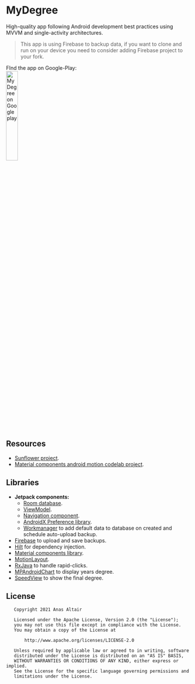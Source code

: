 # MyDegree
High-quality app following Android development best practices using MVVM and single-activity architectures.

> This app is using Firebase to backup data, if you want to clone and run on your device you need to consider adding Firebase project to your fork.

FInd the app on Google-Play:\
<a href='https://play.google.com/store/apps/details?id=com.github.anastr.myscore'><img  width="25%" alt='My Degree on Google play' src='https://play.google.com/intl/en_us/badges/static/images/badges/en_badge_web_generic.png'/></a>
 
## Resources
* [Sunflower project](https://github.com/android/sunflower).
* [Material components android motion codelab project](https://github.com/material-components/material-components-android-motion-codelab).

## Libraries
* **Jetpack components:**
  * [Room database](https://developer.android.com/training/data-storage/room).
  * [ViewModel](https://developer.android.com/topic/libraries/architecture/viewmodel).
  * [Navigation component](https://developer.android.com/guide/navigation).
  * [AndroidX Preference library](https://developer.android.com/guide/topics/ui/settings).
  * [Workmanager](https://developer.android.com/topic/libraries/architecture/workmanager) to add default data to database on created and schedule auto-upload backup.
* [Firebase](https://firebase.google.com/docs/android/setup) to upload and save backups.
* [Hilt](https://dagger.dev/hilt/) for dependency injection.
* [Material components library](https://github.com/material-components/material-components-android).
* [MotionLayout](https://developer.android.com/training/constraint-layout/motionlayout).
* [RxJava](https://github.com/ReactiveX/RxJava) to handle rapid-clicks.
* [MPAndroidChart](https://github.com/PhilJay/MPAndroidChart) to display years degree.
* [SpeedView](https://github.com/anastr/SpeedView) to show the final degree.


## License
```
   Copyright 2021 Anas Altair

   Licensed under the Apache License, Version 2.0 (the "License");
   you may not use this file except in compliance with the License.
   You may obtain a copy of the License at

       http://www.apache.org/licenses/LICENSE-2.0

   Unless required by applicable law or agreed to in writing, software
   distributed under the License is distributed on an "AS IS" BASIS,
   WITHOUT WARRANTIES OR CONDITIONS OF ANY KIND, either express or implied.
   See the License for the specific language governing permissions and
   limitations under the License.
```

